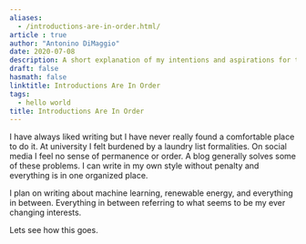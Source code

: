 ```yaml
---
aliases:
  - /introductions-are-in-order.html/
article : true
author: "Antonino DiMaggio"
date: 2020-07-08
description: A short explanation of my intentions and aspirations for this blog.
draft: false
hasmath: false
linktitle: Introductions Are In Order
tags:
  - hello world
title: Introductions Are In Order
---
```


I have always liked writing but I have never really found a comfortable place to do it. At university I felt burdened by a laundry list formalities. On social media I feel no sense of permanence or order. A blog generally solves some of these problems. I can write in my own style without penalty and everything is in one organized place.

I plan on writing about machine learning, renewable energy, and everything in between. Everything in between referring to what seems to be my ever changing interests.

Lets see how this goes.
